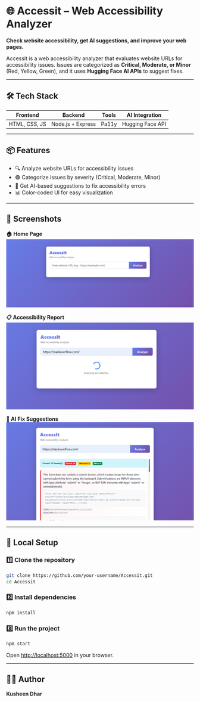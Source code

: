 
# 🌐 Accessit – Web Accessibility Analyzer

**Check website accessibility, get AI suggestions, and improve your web pages.**

Accessit is a web accessibility analyzer that evaluates website URLs for accessibility issues. Issues are categorized as **Critical, Moderate, or Minor** (Red, Yellow, Green), and it uses **Hugging Face AI APIs** to suggest fixes.

---

## 🛠️ Tech Stack

|    Frontend   |      Backend      | Tools |  AI Integration  |
| :-----------: | :---------------: | :---: | :--------------: |
| HTML, CSS, JS | Node.js + Express | Pa11y | Hugging Face API |

---

## 📦 Features

* 🔍 Analyze website URLs for accessibility issues
* 🟢 Categorize issues by severity (Critical, Moderate, Minor)
* 🤖 Get AI-based suggestions to fix accessibility errors
* 📊 Color-coded UI for easy visualization

---

## 📸 Screenshots

**🏠 Home Page**
![Home Page](screenshots/homepage.png)

**📋 Accessibility Report**
![Report](screenshots/report.png)

**💬 AI Fix Suggestions**
![AI Fix](screenshots/aifix.png)

---

## 🚀 Local Setup

### 1️⃣ Clone the repository

```bash
git clone https://github.com/your-username/Accessit.git
cd Accessit
```

### 2️⃣ Install dependencies

```bash
npm install
```

### 3️⃣ Run the project

```bash
npm start
```

Open [http://localhost:5000](http://localhost:5000) in your browser.

---

## 🧑‍💻 Author

**Kusheen Dhar**




